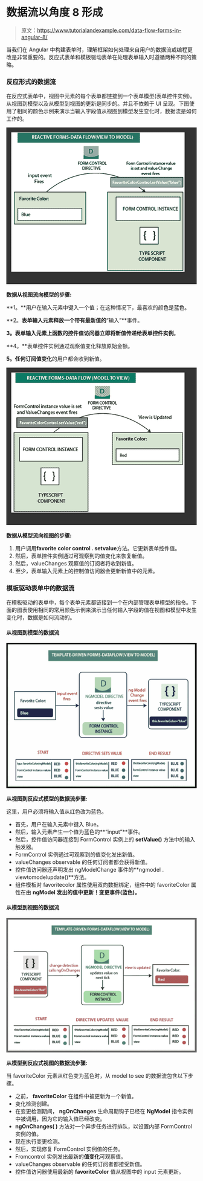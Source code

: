 # 数据流以角度 8 形成

> 原文：<https://www.tutorialandexample.com/data-flow-forms-in-angular-8/>

当我们在 Angular 中构建表单时，理解框架如何处理来自用户的数据流或编程更改是非常重要的。反应式表单和模板驱动表单在处理表单输入时遵循两种不同的策略。

### 反应形式的数据流

在反应式表单中，视图中元素的每个表单都链接到一个表单模型(表单控件实例)。从视图到模型以及从模型到视图的更新是同步的。并且不依赖于 UI 呈现。下图使用了相同的颜色示例来演示当输入字段值从视图到模型发生变化时，数据流是如何工作的。

![data flow forms in angular 8](img/4a46b881560280d205910b611c250317.png)

**数据从视图流向模型的步骤:**

**1。**用户在输入元素中键入一个值；在这种情况下，最喜欢的颜色是蓝色。

**2。**表单输入元素释放一个带有最新值的**“输入”**事件。

**3。**表单输入元素上函数的控件值访问器立即将新值传递给**表单控件实例**。

**4。**表单控件实例通过观察值变化释放原始金额。

**5。**任何订阅**值变化**的用户都会收到新值。

![data flow forms in angular 8 1](img/aa7ce5336200bbba3dc82872df492ae3.png)

**数据从模型流向视图的步骤:**

1.  用户调用**favorite color control . setvalue**方法。它更新表单控件值。
2.  然后，表单控件实例通过可观察到的值变化来恢复新值。
3.  然后，valueChanges 观察值的订阅者将收到新值。
4.  至少，表单输入元素上的控制值访问器会更新新值中的元素。

### 模板驱动表单中的数据流

在模板驱动的表单中，每个表单元素都链接到一个在内部管理表单模型的指令。下面的图表使用相同的常用颜色示例来演示当任何输入字段的值在视图和模型中发生变化时，数据是如何流动的。

#### 从视图到模型的数据流

![data flow forms in angular 8 2](img/04337119ba62a0289231d60681558cdd.png)

**从视图到反应式模型的数据流步骤:**

这里，用户必须将输入值从红色改为蓝色。

*   首先，用户在输入元素中键入 Blue。
*   然后，输入元素产生一个值为蓝色的**“input”**事件。
*   然后，控件值访问器连接到 FormControl 实例上的 **setValue()** 方法中的输入触发器。
*   FormControl 实例通过可观察到的值变化发出新值。
*   valueChanges observable 的任何订阅者都会获得新值。
*   控件值访问器还声明发出 ngModelChange 事件的**ngmodel . viewtomodelupdate()**方法。
*   组件模板对 favoritecolor 属性使用双向数据绑定，组件中的 favoriteColor 属性在由 **ngModel 发出的值中更新！变更事件(蓝色)。**

#### 从模型到视图的数据流

![data flow forms in angular 8 3](img/1067b6dacb808076440ce645870320f2.png)

**从模型到反应式视图的数据流步骤:**

当 favoriteColor 元素从红色变为蓝色时，从 model to see 的数据流包含以下步骤。

*   之前， **favoriteColor** 在组件中被更新为一个新值。
*   变化检测创建。
*   在变更检测期间， **ngOnChanges** 生命周期钩子已经在 **NgModel** 指令实例中被调用，因为它的输入值已经改变。
*   **ngOnChanges( )** 方法对一个异步任务进行排队，以设置内部 FormControl 实例的值。
*   现在执行变更检测。
*   然后，实现修复 FormControl 实例值的任务。
*   Fromcontrol 实例发出最新的**值变化**可观察值。
*   valueChanges observable 的任何订阅者都接受新值。
*   控件值访问器使用最新的 **favoriteColor** 值从视图中的 input 元素更新。